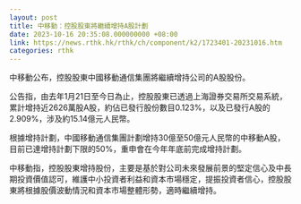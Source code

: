 ```yaml
---
layout: post
title: 中移動：控股股東將繼續增持A股計劃
date: 2023-10-16 20:35:08.000000000 +08:00
link: https://news.rthk.hk/rthk/ch/component/k2/1723401-20231016.htm
categories: rthk
---
```


中移動公布，控股股東中國移動通信集團將繼續增持公司的A股股份。

公告指，由去年1月21日至今日為止，控股股東已透過上海證券交易所交易系統，累計增持近2626萬股A股，約佔已發行股份數目0.123%，以及已發行A股的2.909%，涉及約15.14億元人民幣。

根據增持計劃，中國移動通信集團計劃增持30億至50億元人民幣的中移動A股，目前已達增持計劃下限的50%，重申會在今年年底前完成增持計劃。

中移動指，控股股東增持股份，主要是基於對公司未來發展前景的堅定信心及中長期投資價值認可，維護中小投資者利益和資本市場穩定，提振投資者信心，控股股東將根據股價波動情況和資本市場整體形勢，適時繼續增持。
